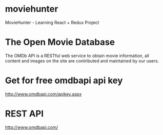 # moviehunter
MovieHunter - Learning React + Redux Project 

# The Open Movie Database

The OMDb API is a RESTful web service to obtain movie information, all content and images on the site are contributed and maintained by our users.

# Get for free omdbapi api key
http://www.omdbapi.com/apikey.aspx

# REST API
http://www.omdbapi.com/
